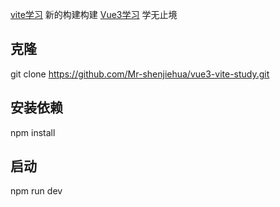 [vite学习](https://www.pipipi.net/vite/guide/)
新的构建构建
[Vue3学习](https://vue3js.cn/docs/zh/)
学无止境

## 克隆
git clone https://github.com/Mr-shenjiehua/vue3-vite-study.git

## 安装依赖 
npm install

## 启动
npm run dev
